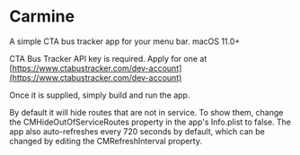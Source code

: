 # Carmine
A simple CTA bus tracker app for your menu bar. macOS 11.0+

CTA Bus Tracker API key is required. Apply for one at [https://www.ctabustracker.com/dev-account](https://www.ctabustracker.com/dev-account)

Once it is supplied, simply build and run the app.

By default it will hide routes that are not in service. To show them, change the CMHideOutOfServiceRoutes property in the app's Info.plist to false.
The app also auto-refreshes every 720 seconds by default, which can be changed by editing the CMRefreshInterval property.
